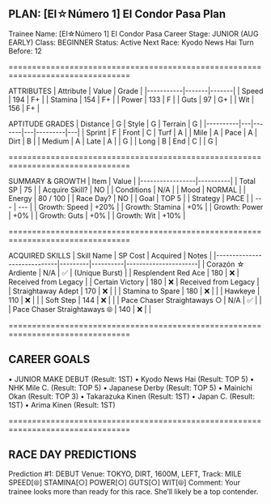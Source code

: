 ## PLAN: [El☆Número 1] El Condor Pasa Plan ##

Trainee Name: [El☆Número 1] El Condor Pasa
Career Stage: JUNIOR (AUG EARLY)
Class:        BEGINNER
Status:       Active
Next Race:    Kyodo News Hai
Turn Before:  12

================================================================================

ATTRIBUTES
| Attribute | Value | Grade |
|-----------|-------|-------|
| Speed     |   194 |  F+   |
| Stamina   |   154 |  F+   |
| Power     |   133 |   F   |
| Guts      |    97 |  G+   |
| Wit       |   156 |  F+   |

APTITUDE GRADES
| Distance | G | Style | G | Terrain | G |
|----------|---|-------|---|---------|---|
| Sprint   | F | Front | C | Turf    | A |
| Mile     | A | Pace  | A | Dirt    | B |
| Medium   | A | Late  | A |         | G |
| Long     | B | End   | C |         | G |

================================================================================

SUMMARY & GROWTH
| Item            |    Value |
|-----------------|----------|
| Total SP        |       75 |
| Acquire Skill?  |       NO |
| Conditions      |      N/A |
| Mood            |   NORMAL |
| Energy          | 80 / 100 |
| Race Day?       |       NO |
| Goal            |    TOP 5 |
| Strategy        |     PACE |
| ---             |      --- |
| Growth: Speed   |     +20% |
| Growth: Stamina |      +0% |
| Growth: Power   |      +0% |
| Growth: Guts    |      +0% |
| Growth: Wit     |     +10% |

================================================================================

ACQUIRED SKILLS
| Skill Name                  | SP Cost | Acquired | Notes                |
|-----------------------------|---------|----------|----------------------|
| Corazón ☆ Ardiente          |     N/A |    ✅     | (Unique Burst)       |
| Resplendent Red Ace         |     180 |    ❌     | Received from Legacy |
| Certain Victory             |     180 |    ❌     | Received from Legacy |
| Straightaway Adept          |     170 |    ❌     |                      |
| Stamina to Spare            |     180 |    ❌     |                      |
| Hawkeye                     |     110 |    ❌     |                      |
| Soft Step                   |     144 |    ❌     |                      |
| Pace Chaser Straightaways ○ |     N/A |    ✅     |                      |
| Pace Chaser Straightaways ⦾ |     140 |    ❌     |                      |

================================================================================

CAREER GOALS
--------------------------------------------------------------------------------
• JUNIOR MAKE DEBUT (Result: 1ST)
• Kyodo News Hai (Result: TOP 5)
• NHK Mile C. (Result: TOP 5)
• Japanese Derby (Result: TOP 5)
• Mainichi Okan (Result: TOP 3)
• Takarazuka Kinen (Result: 1ST)
• Japan C. (Result: 1ST)
• Arima Kinen (Result: 1ST)

================================================================================

RACE DAY PREDICTIONS
--------------------------------------------------------------------------------
Prediction #1: DEBUT
  Venue: TOKYO, DIRT, 1600M, LEFT, Track: MILE
  SPEED[⦾] STAMINA[○] POWER[○] GUTS[○] WIT[⦾]
  Comment: Your trainee looks more than ready for this race. She’ll likely be a top contender.
